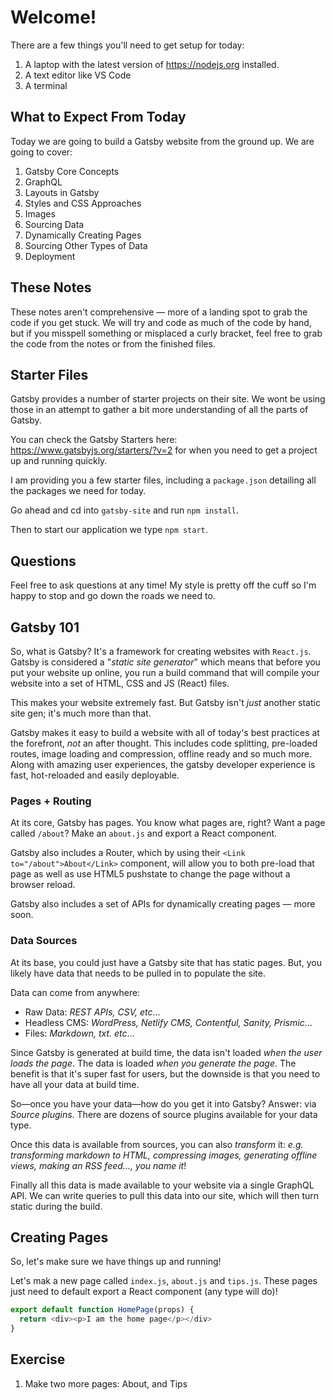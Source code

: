 # Welcome!

There are a few things you'll need to get setup for today:

1. A laptop with the latest version of <https://nodejs.org> installed.
1. A text editor like VS Code
1. A terminal


## What to Expect From Today

Today we are going to build a Gatsby website from the ground up. We are going to cover:

1. Gatsby Core Concepts
1. GraphQL
2. Layouts in Gatsby
3. Styles and CSS Approaches
4. Images
5. Sourcing Data
6. Dynamically Creating Pages
7. Sourcing Other Types of Data
8. Deployment


## These Notes

These notes aren't comprehensive &mdash; more of a landing spot to grab the code if you get stuck. We will try and code as much of the code by hand, but if you misspell something or misplaced a curly bracket, feel free to grab the code from the notes or from the finished files.

## Starter Files

Gatsby provides a number of starter projects on their site. We wont be using those in an attempt to gather a bit more understanding of all the parts of Gatsby.

You can check the Gatsby Starters here: <https://www.gatsbyjs.org/starters/?v=2> for when you need to get a project up and running quickly.

I am providing you a few starter files, including a `package.json` detailing all the packages we need for today.

Go ahead and cd into `gatsby-site` and run `npm install`.

Then to start our application we type `npm start`.

## Questions

Feel free to ask questions at any time! My style is pretty off the cuff so I'm happy to stop and go down the roads we need to.

## Gatsby 101

So, what is Gatsby? It's a framework for creating websites with `React.js`. Gatsby is considered a "_static site generator_" which means that before you put your website up online, you run a build command that will compile your website into a set of HTML, CSS and JS (React) files.

This makes your website extremely fast. But Gatsby isn't _just_ another static site gen; it's much more than that.

Gatsby makes it easy to build a website with all of today's best practices at the forefront, _not_ an after thought. This includes code splitting, pre-loaded routes, image loading and compression, offline ready and so much more. Along with amazing user experiences, the gatsby developer experience is fast, hot-reloaded and easily deployable.

### Pages + Routing

At its core, Gatsby has pages. You know what pages are, right? Want a page called `/about`? Make an `about.js` and export a React component.

Gatsby also includes a Router, which by using their `<Link to="/about">About</Link>` component, will allow you to both pre-load that page as well as use HTML5 pushstate to change the page without a browser reload.

Gatsby also includes a set of APIs for dynamically creating pages &mdash; more soon.

### Data Sources

At its base, you could just have a Gatsby site that has static pages. But, you likely have data that needs to be pulled in to populate the site.

Data can come from anywhere:

* Raw Data: _REST APIs, CSV, etc_...
* Headless CMS: _WordPress, Netlify CMS, Contentful, Sanity, Prismic_...
* Files: _Markdown, txt. etc_...

Since Gatsby is generated at build time, the data isn't loaded _when the user loads the page_. The data is loaded _when you generate the page_. The benefit is that it's super fast for users, but the downside is that you need to have all your data at build time.

So&mdash;once you have your data&mdash;how do you get it into Gatsby? Answer: via _Source plugins_. There are dozens of source plugins available for your data type.

Once this data is available from sources, you can also _transform_ it: _e.g. transforming markdown to HTML, compressing images, generating offline views, making an RSS feed..., you name it_!

Finally all this data is made available to your website via a single GraphQL API. We can write queries to pull this data into our site, which will then turn static during the build.

## Creating Pages

So, let's make sure we have things up and running!

Let's mak a new page called `index.js`, `about.js` and `tips.js`. These pages just need to default export a React component (any type will do)!


```js
export default function HomePage(props) {
  return <div><p>I am the home page</p></div>
}
```

## Exercise

1. Make two more pages: About, and Tips
